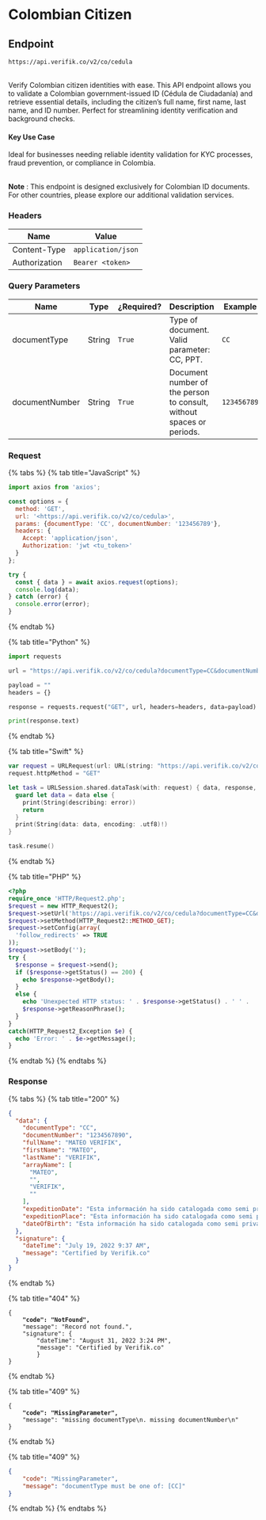 # Colombian Citizen

## Endpoint

```
https://api.verifik.co/v2/co/cedula
```

\
Verify Colombian citizen identities with ease. This API endpoint allows you to validate a Colombian government-issued ID (Cédula de Ciudadanía) and retrieve essential details, including the citizen’s full name, first name, last name, and ID number. Perfect for streamlining identity verification and background checks.

#### &#xD;Key Use Case

Ideal for businesses needing reliable identity validation for KYC processes, fraud prevention, or compliance in Colombia.

\
**Note**: This endpoint is designed exclusively for Colombian ID documents. For other countries, please explore our additional validation services.

### **Headers**

| Name          | Value              |
| ------------- | ------------------ |
| Content-Type  | `application/json` |
| Authorization | `Bearer <token>`   |

### **Query Parameters**

<table><thead><tr><th width="167.55859375">Name</th><th width="82">Type</th><th width="104.37890625">¿Required?</th><th width="227">Description</th><th width="165.3515625">Example</th></tr></thead><tbody><tr><td>documentType</td><td>String</td><td><code>True</code></td><td>Type of document. Valid parameter: CC, PPT.</td><td><code>CC</code></td></tr><tr><td>documentNumber</td><td>String</td><td><code>True</code></td><td>Document number of the person to consult, without spaces or periods.</td><td><code>123456789</code></td></tr></tbody></table>

### Request

{% tabs %}
{% tab title="JavaScript" %}

```javascript
import axios from 'axios';

const options = {
  method: 'GET',
  url: '<https://api.verifik.co/v2/co/cedula>',
  params: {documentType: 'CC', documentNumber: '123456789'},
  headers: {
    Accept: 'application/json',
    Authorization: 'jwt <tu_token>'
  }
};

try {
  const { data } = await axios.request(options);
  console.log(data);
} catch (error) {
  console.error(error);
}
```

{% endtab %}

{% tab title="Python" %}

```python
import requests

url = "https://api.verifik.co/v2/co/cedula?documentType=CC&documentNumber=123456789"

payload = ""
headers = {}

response = requests.request("GET", url, headers=headers, data=payload)

print(response.text)

```

{% endtab %}

{% tab title="Swift" %}

```swift
var request = URLRequest(url: URL(string: "https://api.verifik.co/v2/co/cedula?documentType=CC&documentNumber=123456789")!,timeoutInterval: Double.infinity)
request.httpMethod = "GET"

let task = URLSession.shared.dataTask(with: request) { data, response, error in 
  guard let data = data else {
    print(String(describing: error))
    return
  }
  print(String(data: data, encoding: .utf8)!)
}

task.resume()

```

{% endtab %}

{% tab title="PHP" %}

```php
<?php
require_once 'HTTP/Request2.php';
$request = new HTTP_Request2();
$request->setUrl('https://api.verifik.co/v2/co/cedula?documentType=CC&documentNumber=');
$request->setMethod(HTTP_Request2::METHOD_GET);
$request->setConfig(array(
  'follow_redirects' => TRUE
));
$request->setBody('');
try {
  $response = $request->send();
  if ($response->getStatus() == 200) {
    echo $response->getBody();
  }
  else {
    echo 'Unexpected HTTP status: ' . $response->getStatus() . ' ' .
    $response->getReasonPhrase();
  }
}
catch(HTTP_Request2_Exception $e) {
  echo 'Error: ' . $e->getMessage();
}
```

{% endtab %}
{% endtabs %}

### **Response**

{% tabs %}
{% tab title="200" %}

```json
{
  "data": {
    "documentType": "CC",
    "documentNumber": "1234567890",
    "fullName": "MATEO VERIFIK",
    "firstName": "MATEO",
    "lastName": "VERIFIK",
    "arrayName": [
      "MATEO",
      "",
      "VERIFIK",
      ""
    ],
    "expeditionDate": "Esta información ha sido catalogada como semi privada y no está disponible para su entrega de forma temporal. - RNEC 2686",
    "expeditionPlace": "Esta información ha sido catalogada como semi privada y no está disponible para su entrega de forma temporal. - RNEC 2686",
    "dateOfBirth": "Esta información ha sido catalogada como semi privada y no está disponible para su entrega de forma temporal. - RNEC 2686"
  },
  "signature": {
    "dateTime": "July 19, 2022 9:37 AM",
    "message": "Certified by Verifik.co"
  }
}
```

{% endtab %}

{% tab title="404" %}

<pre class="language-json"><code class="lang-json">{
<strong>    "code": "NotFound",
</strong>    "message": "Record not found.",
    "signature": {
        "dateTime": "August 31, 2022 3:24 PM",
        "message": "Certified by Verifik.co"
        }
}
</code></pre>

{% endtab %}

{% tab title="409" %}

<pre class="language-json"><code class="lang-json">{
<strong>    "code": "MissingParameter",
</strong>    "message": "missing documentType\n. missing documentNumber\n"
}
</code></pre>

{% endtab %}

{% tab title="409" %}

```json
{
    "code": "MissingParameter",
    "message": "documentType must be one of: [CC]"
}
```

{% endtab %}
{% endtabs %}

